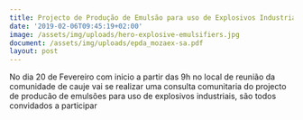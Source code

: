 ```yaml
---
title: Projecto de Produção de Emulsão para uso de Explosivos Industriais
date: '2019-02-06T09:45:19+02:00'
image: /assets/img/uploads/hero-explosive-emulsifiers.jpg
document: /assets/img/uploads/epda_mozaex-sa.pdf
layout: post
---
```

No dia 20 de Fevereiro com inicio a partir das 9h no local de reunião da comunidade de cauje vai se realizar uma consulta comunitaria do projecto de producão de emulsões para uso de explosivos industriais, são todos convidados a participar
